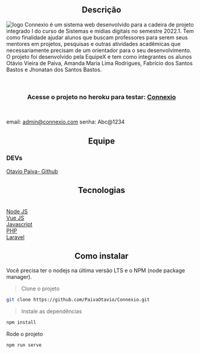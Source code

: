 <h2 align="center"> Descrição </h2>

![logo](https://user-images.githubusercontent.com/103431487/180070211-55945d1f-7f45-4ef1-84b4-84cdfbf2d57d.png)
Connexio é um sistema web desenvolvido para a cadeira de projeto integrado I do curso de Sistemas e mídias digitais no semestre 2022.1. Tem como finalidade ajudar alunos que buscam professores para serem seus mentores em projetos, pesquisas e outras atividades acadêmicas que necessariamente precisam de um orientador para o seu desenvolvimento. O projeto foi desenvolvido pela EquipeX e tem como integrantes os alunos Otávio Vieira de Paiva, Amanda Maria Lima Rodrigues, Fabrício dos Santos Bastos e Jhonatan dos Santos Bastos.

<br/>
    <h3 align='center'>Acesse o projeto no heroku para testar: <a href='https://connexio.herokuapp.com/'><strong>Connexio</strong></a></h3>
<br/>

email: admin@connexio.com
senha: Abc@1234

<h2 align="center"> Equipe </h2>

### DEVs
[ Otavio Paiva- Github](https://github.com/PaivaOtavio)

<h2 align="center"> Tecnologias </h2>
<br/>
    <a href="https://nodejs.org/en/">Node JS</a>
<br/>
    <a href="https://vuejs.org/">Vue JS</a>
<br/>
    <a href="https://www.javascript.com/">Javascript</a>
<br/>
    <a href="https://www.php.net/">PHP</a>
<br/>
    <a href="https://laravel.com/">Laravel</a>
<br/>

    


<h2 align="center"> Como instalar </h2>

Você precisa ter o nodejs na última versão LTS e o NPM (node package manager). 

> Clone o projeto
```bash
git clone https://github.com/PaivaOtavio/Connexio.git
```
> Instale as dependências
```bash
npm install 
```

Rode o projeto
```bash
npm run serve
```
